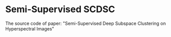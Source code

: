 # Semi-Supervised SCDSC
The source code of paper: "Semi-Supervised Deep Subspace Clustering on Hyperspectral Images"
